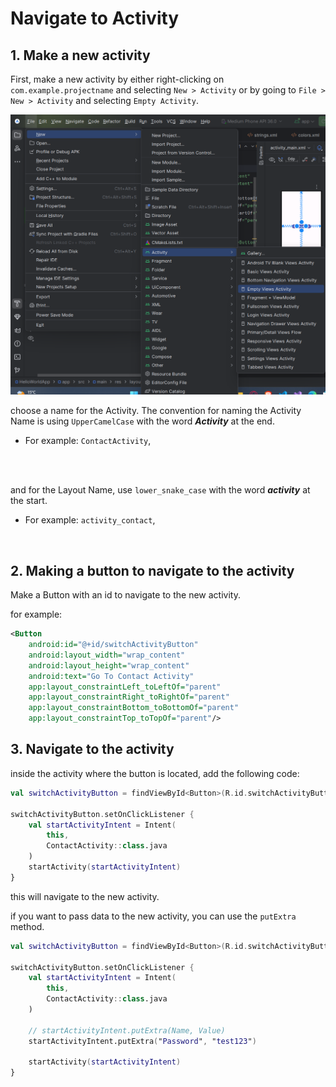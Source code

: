 # Navigate to Activity

## 1. Make a new activity

First, make a new activity by either right-clicking on `com.example.projectname` and selecting `New > Activity` or by going to `File > New > Activity` and selecting `Empty Activity`.

![New Activity](Resources/new_activity.png)


choose a name for the Activity. The convention for naming the Activity Name is using `UpperCamelCase` with the word _**Activity**_ at the end. 
<br>
- For example: `ContactActivity`,
<br>
<br>

and for the Layout Name, use `lower_snake_case` with the word _**activity**_ at the start. 
<br>
- For example: `activity_contact`,
<br>

## 2. Making a button to navigate to the activity

Make a Button with an id to navigate to the new activity.

for example:
```xml
<Button
    android:id="@+id/switchActivityButton"
    android:layout_width="wrap_content"
    android:layout_height="wrap_content"
    android:text="Go To Contact Activity"
    app:layout_constraintLeft_toLeftOf="parent"
    app:layout_constraintRight_toRightOf="parent"
    app:layout_constraintBottom_toBottomOf="parent"
    app:layout_constraintTop_toTopOf="parent"/>
```


## 3. Navigate to the activity
inside the activity where the button is located, add the following code:

```kotlin
val switchActivityButton = findViewById<Button>(R.id.switchActivityButton);

switchActivityButton.setOnClickListener {
    val startActivityIntent = Intent(
        this,
        ContactActivity::class.java
    )
    startActivity(startActivityIntent)
}
```

this will navigate to the new activity.

if you want to pass data to the new activity, you can use the `putExtra` method.

```kotlin
val switchActivityButton = findViewById<Button>(R.id.switchActivityButton);

switchActivityButton.setOnClickListener {
    val startActivityIntent = Intent(
        this,
        ContactActivity::class.java
    )

    // startActivityIntent.putExtra(Name, Value)
    startActivityIntent.putExtra("Password", "test123")

    startActivity(startActivityIntent)
}
```
